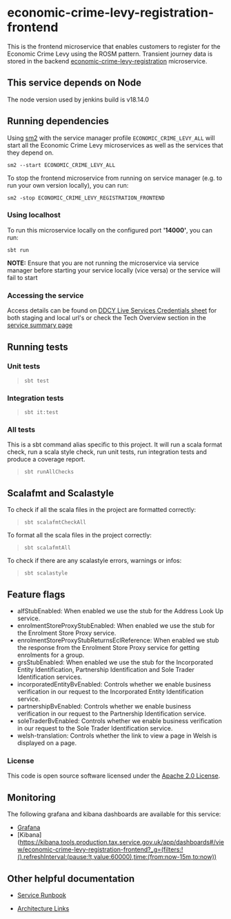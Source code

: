 # economic-crime-levy-registration-frontend

This is the frontend microservice that enables customers to register for the Economic Crime Levy
using the ROSM pattern. Transient journey data is stored in the
backend [economic-crime-levy-registration](https://github.com/hmrc/economic-crime-levy-registration) microservice.

## This service depends on Node 
The node version used by jenkins build is v18.14.0

## Running dependencies

Using [sm2](https://github.com/hmrc/sm2)
with the service manager profile `ECONOMIC_CRIME_LEVY_ALL` will start
all the Economic Crime Levy microservices as well as the services
that they depend on.

```
sm2 --start ECONOMIC_CRIME_LEVY_ALL
```

To stop the frontend microservice from running on service manager (e.g. to run your own version locally), you can run:

```
sm2 -stop ECONOMIC_CRIME_LEVY_REGISTRATION_FRONTEND
```

### Using localhost

To run this microservice locally on the configured port **'14000'**, you can run:

```
sbt run 
```

**NOTE:** Ensure that you are not running the microservice via service manager before starting your service locally (vice versa) or the service will fail to start


### Accessing the service

Access details can be found on
[DDCY Live Services Credentials sheet](https://docs.google.com/spreadsheets/d/1ecLTROmzZtv97jxM-5LgoujinGxmDoAuZauu2tFoAVU/edit?gid=1186990023#gid=1186990023)
for both staging and local url's or check the Tech Overview section in the
[service summary page ](https://confluence.tools.tax.service.gov.uk/display/ELSY/ECL+Service+Summary)


## Running tests

### Unit tests

> `sbt test`

### Integration tests

> `sbt it:test`

### All tests

This is a sbt command alias specific to this project. It will run a scala format
check, run a scala style check, run unit tests, run integration tests and produce a coverage report.
> `sbt runAllChecks`

## Scalafmt and Scalastyle

To check if all the scala files in the project are formatted correctly:
> `sbt scalafmtCheckAll`

To format all the scala files in the project correctly:
> `sbt scalafmtAll`

To check if there are any scalastyle errors, warnings or infos:
> `sbt scalastyle`

## Feature flags

- alfStubEnabled: When enabled we use the stub for the Address Look Up service.
- enrolmentStoreProxyStubEnabled: When enabled we use the stub for the Enrolment Store Proxy service.
- enrolmentStoreProxyStubReturnsEclReference: When enabled we stub the response from the Enrolment Store Proxy service for getting enrolments for a group.
- grsStubEnabled: When enabled we use the stub for the Incorporated Entity Identification, Partnership Identification and Sole Trader Identification services.
- incorporatedEntityBvEnabled: Controls whether we enable business verification in our request to the Incorporated Entity Identification service.
- partnershipBvEnabled: Controls whether we enable business verification in our request to the Partnership Identification service.
- soleTraderBvEnabled: Controls whether we enable business verification in our request to the Sole Trader Identification service.
- welsh-translation: Controls whether the link to view a page in Welsh is displayed on a page.


### License

This code is open source software licensed under
the [Apache 2.0 License]("http://www.apache.org/licenses/LICENSE-2.0.html").

## Monitoring

The following grafana and kibana dashboards are available for this service:

* [Grafana](https://grafana.tools.production.tax.service.gov.uk/d/economicef1e82ae64b199d6362edb4142114540/economic-crime-levy-registration-frontend?orgId=1&from=now-24h&to=now&timezone=browser&var-ecsServiceName=ecs-ECS&var-ecsServicePrefix=ecs-ECS&refresh=15m)
* [Kibana](https://kibana.tools.production.tax.service.gov.uk/app/dashboards#/view/economic-crime-levy-registration-frontend?_g=(filters:!(),refreshInterval:(pause:!t,value:60000),time:(from:now-15m,to:now))

## Other helpful documentation

* [Service Runbook](https://confluence.tools.tax.service.gov.uk/display/ELSY/Economic+Crime+Levy+%28ECL%29+Runbook)

* [Architecture Links](https://confluence.tools.tax.service.gov.uk/pages/viewpage.action?pageId=859504759)
